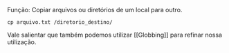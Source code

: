 Função: Copiar arquivos ou diretórios de um local para outro.

```
cp arquivo.txt /diretorio_destino/

```

Vale salientar que também podemos utilizar [[Globbing]] para refinar nossa utilização.
